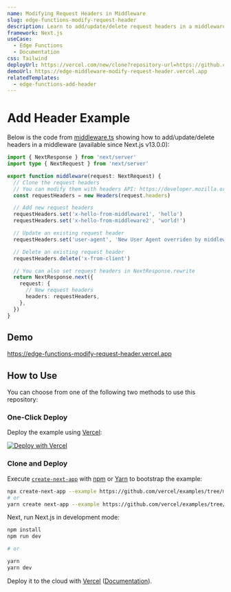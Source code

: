 ```yaml
---
name: Modifying Request Headers in Middleware
slug: edge-functions-modify-request-header
description: Learn to add/update/delete request headers in a middleware.
framework: Next.js
useCase:
  - Edge Functions
  - Documentation
css: Tailwind
deployUrl: https://vercel.com/new/clone?repository-url=https://github.com/vercel/examples/tree/main/edge-functions/modify-request-header&project-name=modify-request-header&repository-name=modify-request-header
demoUrl: https://edge-middleware-modify-request-header.vercel.app
relatedTemplates:
  - edge-functions-add-header
---
```


# Add Header Example

Below is the code from [middleware.ts](middleware.ts) showing how to add/update/delete headers in a middleware (available since Next.js v13.0.0):

```ts
import { NextResponse } from 'next/server'
import type { NextRequest } from 'next/server'

export function middleware(request: NextRequest) {
  // Clone the request headers
  // You can modify them with headers API: https://developer.mozilla.org/en-US/docs/Web/API/Headers
  const requestHeaders = new Headers(request.headers)

  // Add new request headers
  requestHeaders.set('x-hello-from-middleware1', 'hello')
  requestHeaders.set('x-hello-from-middleware2', 'world!')

  // Update an existing request header
  requestHeaders.set('user-agent', 'New User Agent overriden by middleware!')

  // Delete an existing request header
  requestHeaders.delete('x-from-client')

  // You can also set request headers in NextResponse.rewrite
  return NextResponse.next({
    request: {
      // New request headers
      headers: requestHeaders,
    },
  })
}
```

## Demo

https://edge-functions-modify-request-header.vercel.app

## How to Use

You can choose from one of the following two methods to use this repository:

### One-Click Deploy

Deploy the example using [Vercel](https://vercel.com?utm_source=github&utm_medium=readme&utm_campaign=vercel-examples):

[![Deploy with Vercel](https://vercel.com/button)](https://vercel.com/new/clone?repository-url=https://github.com/vercel/examples/tree/main/edge-functions/modify-request-header&project-name=modify-request-header&repository-name=modify-request-header)

### Clone and Deploy

Execute [`create-next-app`](https://github.com/vercel/next.js/tree/canary/packages/create-next-app) with [npm](https://docs.npmjs.com/cli/init) or [Yarn](https://yarnpkg.com/lang/en/docs/cli/create/) to bootstrap the example:

```bash
npx create-next-app --example https://github.com/vercel/examples/tree/main/edge-functions/modify-request-header modify-request-header
# or
yarn create next-app --example https://github.com/vercel/examples/tree/main/edge-functions/modify-request-header modify-request-header
```

Next, run Next.js in development mode:

```bash
npm install
npm run dev

# or

yarn
yarn dev
```

Deploy it to the cloud with [Vercel](https://vercel.com/new?utm_source=github&utm_medium=readme&utm_campaign=edge-middleware-eap) ([Documentation](https://nextjs.org/docs/deployment)).

